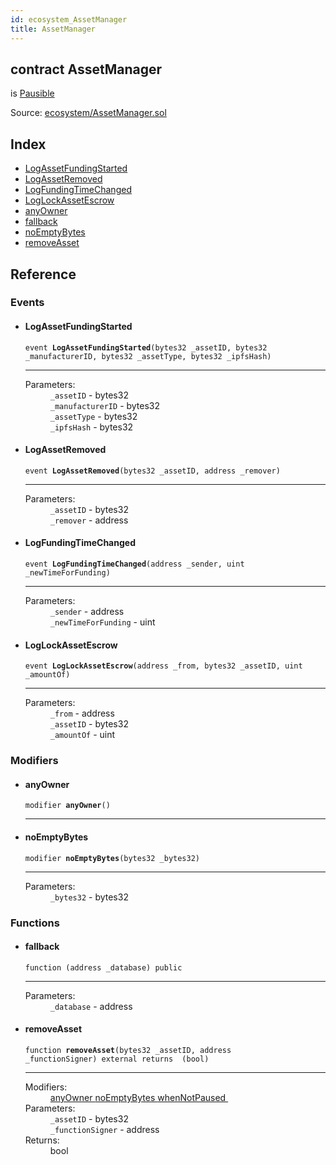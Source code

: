 ```yaml
---
id: ecosystem_AssetManager
title: AssetManager
---
```


<div class="contract-doc"><div class="contract"><h2 class="contract-header"><span class="contract-kind">contract</span> AssetManager</h2><p class="base-contracts"><span>is</span> <a href="ownership_Pausible.html">Pausible</a></p><div class="source">Source: <a href="https://github.com/MyBitFoundation/MyBit-Network.tech//blob/v0.0.0/contracts/ecosystem/AssetManager.sol" target="_blank">ecosystem/AssetManager.sol</a></div></div><div class="index"><h2>Index</h2><ul><li><a href="ecosystem_AssetManager.html#LogAssetFundingStarted">LogAssetFundingStarted</a></li><li><a href="ecosystem_AssetManager.html#LogAssetRemoved">LogAssetRemoved</a></li><li><a href="ecosystem_AssetManager.html#LogFundingTimeChanged">LogFundingTimeChanged</a></li><li><a href="ecosystem_AssetManager.html#LogLockAssetEscrow">LogLockAssetEscrow</a></li><li><a href="ecosystem_AssetManager.html#anyOwner">anyOwner</a></li><li><a href="ecosystem_AssetManager.html#">fallback</a></li><li><a href="ecosystem_AssetManager.html#noEmptyBytes">noEmptyBytes</a></li><li><a href="ecosystem_AssetManager.html#removeAsset">removeAsset</a></li></ul></div><div class="reference"><h2>Reference</h2><div class="events"><h3>Events</h3><ul><li><div class="item event"><span id="LogAssetFundingStarted" class="anchor-marker"></span><h4 class="name">LogAssetFundingStarted</h4><div class="body"><code class="signature">event <strong>LogAssetFundingStarted</strong><span>(bytes32 _assetID, bytes32 _manufacturerID, bytes32 _assetType, bytes32 _ipfsHash) </span></code><hr/><dl><dt><span class="label-parameters">Parameters:</span></dt><dd><div><code>_assetID</code> - bytes32</div><div><code>_manufacturerID</code> - bytes32</div><div><code>_assetType</code> - bytes32</div><div><code>_ipfsHash</code> - bytes32</div></dd></dl></div></div></li><li><div class="item event"><span id="LogAssetRemoved" class="anchor-marker"></span><h4 class="name">LogAssetRemoved</h4><div class="body"><code class="signature">event <strong>LogAssetRemoved</strong><span>(bytes32 _assetID, address _remover) </span></code><hr/><dl><dt><span class="label-parameters">Parameters:</span></dt><dd><div><code>_assetID</code> - bytes32</div><div><code>_remover</code> - address</div></dd></dl></div></div></li><li><div class="item event"><span id="LogFundingTimeChanged" class="anchor-marker"></span><h4 class="name">LogFundingTimeChanged</h4><div class="body"><code class="signature">event <strong>LogFundingTimeChanged</strong><span>(address _sender, uint _newTimeForFunding) </span></code><hr/><dl><dt><span class="label-parameters">Parameters:</span></dt><dd><div><code>_sender</code> - address</div><div><code>_newTimeForFunding</code> - uint</div></dd></dl></div></div></li><li><div class="item event"><span id="LogLockAssetEscrow" class="anchor-marker"></span><h4 class="name">LogLockAssetEscrow</h4><div class="body"><code class="signature">event <strong>LogLockAssetEscrow</strong><span>(address _from, bytes32 _assetID, uint _amountOf) </span></code><hr/><dl><dt><span class="label-parameters">Parameters:</span></dt><dd><div><code>_from</code> - address</div><div><code>_assetID</code> - bytes32</div><div><code>_amountOf</code> - uint</div></dd></dl></div></div></li></ul></div><div class="modifiers"><h3>Modifiers</h3><ul><li><div class="item modifier"><span id="anyOwner" class="anchor-marker"></span><h4 class="name">anyOwner</h4><div class="body"><code class="signature">modifier <strong>anyOwner</strong><span>() </span></code><hr/></div></div></li><li><div class="item modifier"><span id="noEmptyBytes" class="anchor-marker"></span><h4 class="name">noEmptyBytes</h4><div class="body"><code class="signature">modifier <strong>noEmptyBytes</strong><span>(bytes32 _bytes32) </span></code><hr/><dl><dt><span class="label-parameters">Parameters:</span></dt><dd><div><code>_bytes32</code> - bytes32</div></dd></dl></div></div></li></ul></div><div class="functions"><h3>Functions</h3><ul><li><div class="item function"><span id="fallback" class="anchor-marker"></span><h4 class="name">fallback</h4><div class="body"><code class="signature">function <strong></strong><span>(address _database) </span><span>public </span></code><hr/><dl><dt><span class="label-parameters">Parameters:</span></dt><dd><div><code>_database</code> - address</div></dd></dl></div></div></li><li><div class="item function"><span id="removeAsset" class="anchor-marker"></span><h4 class="name">removeAsset</h4><div class="body"><code class="signature">function <strong>removeAsset</strong><span>(bytes32 _assetID, address _functionSigner) </span><span>external </span><span>returns  (bool) </span></code><hr/><dl><dt><span class="label-modifiers">Modifiers:</span></dt><dd><a href="ecosystem_AssetManager.html#anyOwner">anyOwner </a><a href="ecosystem_AssetManager.html#noEmptyBytes">noEmptyBytes </a><a href="ownership_Pausible.html#whenNotPaused">whenNotPaused </a></dd><dt><span class="label-parameters">Parameters:</span></dt><dd><div><code>_assetID</code> - bytes32</div><div><code>_functionSigner</code> - address</div></dd><dt><span class="label-return">Returns:</span></dt><dd>bool</dd></dl></div></div></li></ul></div></div></div>
